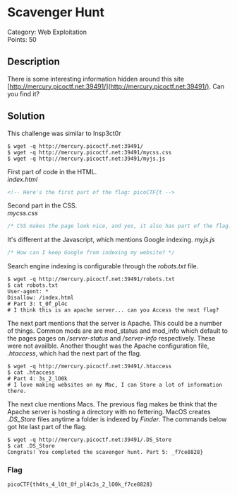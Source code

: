 # Scavenger Hunt
Category: Web Exploitation\
Points: 50

## Description
There is some interesting information hidden around this site [http://mercury.picoctf.net:39491/](http://mercury.picoctf.net:39491/). Can you find it?

## Solution
This challenge was similar to Insp3ct0r
```
$ wget -q http://mercury.picoctf.net:39491/
$ wget -q http://mercury.picoctf.net:39491/mycss.css
$ wget -q http://mercury.picoctf.net:39491/myjs.js
```

First part of code in the HTML.\
*index.html*
```HTML
<!-- Here's the first part of the flag: picoCTF{t -->
```

Second part in the CSS.\
*mycss.css*
```CSS
/* CSS makes the page look nice, and yes, it also has part of the flag. Here's part 2: h4ts_4_l0 */
```

It's different at the Javascript, which mentions Google indexing.
*myjs.js*
```Javascript
/* How can I keep Google from indexing my website? */
```

Search engine indexing is configurable through the *robots.txt* file.
```
$ wget -q http://mercury.picoctf.net:39491/robots.txt
$ cat robots.txt
User-agent: *
Disallow: /index.html
# Part 3: t_0f_pl4c
# I think this is an apache server... can you Access the next flag?
```

The next part mentions that the server is Apache. This could be a number of things. Common mods are are mod_status and mod_info which default to the pages pages on */server-status* and */server-info* respectively. These were not availble. Another thought was the Apache configuration file, *.htaccess*, which had the next part of the flag.
```
$ wget -q http://mercury.picoctf.net:39491/.htaccess
$ cat .htaccess
# Part 4: 3s_2_lO0k
# I love making websites on my Mac, I can Store a lot of information there.
```

The next clue mentions Macs. The previous flag makes be think that the Apache server is hosting a directory with no fettering. MacOS creates *.DS_Store* files anytime a folder is indexed by *Finder*. The commands below got hte last part of the flag.
```
$ wget -q http://mercury.picoctf.net:39491/.DS_Store
$ cat .DS_Store
Congrats! You completed the scavenger hunt. Part 5: _f7ce8828}
```

### Flag
```
picoCTF{th4ts_4_l0t_0f_pl4c3s_2_lO0k_f7ce8828}
```